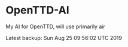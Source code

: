 # OpenTTD-AI
My AI for OpenTTD, will use primarily air

Latest backup: Sun Aug 25 09:56:02 UTC 2019
